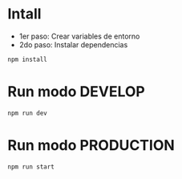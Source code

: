 # Intall
- 1er paso: Crear variables de entorno
- 2do paso: Instalar dependencias
```bash
npm install
```

# Run modo DEVELOP
```bash
npm run dev
```

# Run modo PRODUCTION
```bash
npm run start
```
